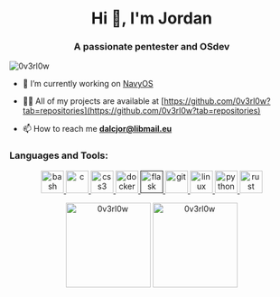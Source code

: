 <h1 align="center">Hi 👋, I'm Jordan</h1>
<h3 align="center">A passionate pentester and OSdev</h3>

<p align="left"> <img src="https://komarev.com/ghpvc/?username=0v3rl0w" alt="0v3rl0w" /> </p>

- 🔭 I’m currently working on [NavyOS](https://github.com/Project-Navy/NavyOS)

- 👨‍💻 All of my projects are available at [https://github.com/0v3rl0w?tab=repositories](https://github.com/0v3rl0w?tab=repositories)

- 📫 How to reach me **dalcjor@libmail.eu**


<h3 align="left">Languages and Tools:</h3>
<p align="center"> <a href="https://www.gnu.org/software/bash/" target="_blank"> <img src="https://www.vectorlogo.zone/logos/gnu_bash/gnu_bash-icon.svg" alt="bash" width="40" height="40"/> </a> <a href="https://www.cprogramming.com/" target="_blank"> <img src="https://devicons.github.io/devicon/devicon.git/icons/c/c-original.svg" alt="c" width="40" height="40"/> </a> <a href="https://www.w3schools.com/css/" target="_blank"> <img src="https://devicons.github.io/devicon/devicon.git/icons/css3/css3-original-wordmark.svg" alt="css3" width="40" height="40"/> </a> <a href="https://www.docker.com/" target="_blank"> <img src="https://devicons.github.io/devicon/devicon.git/icons/docker/docker-original-wordmark.svg" alt="docker" width="40" height="40"/> </a> <a href="" target="_blank"> <img src="https://www.vectorlogo.zone/logos/pocoo_flask/pocoo_flask-icon.svg" alt="flask" width="40" height="40"/> </a> <a href="https://git-scm.com/" target="_blank"> <img src="https://www.vectorlogo.zone/logos/git-scm/git-scm-icon.svg" alt="git" width="40" height="40"/> </a> <a href="https://www.linux.org/" target="_blank"> <img src="https://devicons.github.io/devicon/devicon.git/icons/linux/linux-original.svg" alt="linux" width="40" height="40"/> </a> <a href="https://www.python.org" target="_blank"> <img src="https://devicons.github.io/devicon/devicon.git/icons/python/python-original.svg" alt="python" width="40" height="40"/> </a> <a href="https://www.rust-lang.org" target="_blank"> <img src="https://devicons.github.io/devicon/devicon.git/icons/rust/rust-plain.svg" alt="rust" width="40" height="40"/> </a> </p>

<p align="center">
  <img src="https://github-readme-stats.vercel.app/api/top-langs/?username=0v3rl0w&layout=compact" alt="0v3rl0w" height="150" />

  <img src="https://github-readme-stats.vercel.app/api?username=0v3rl0w&show_icons=true" alt="0v3rl0w" height="150" />
</p>
